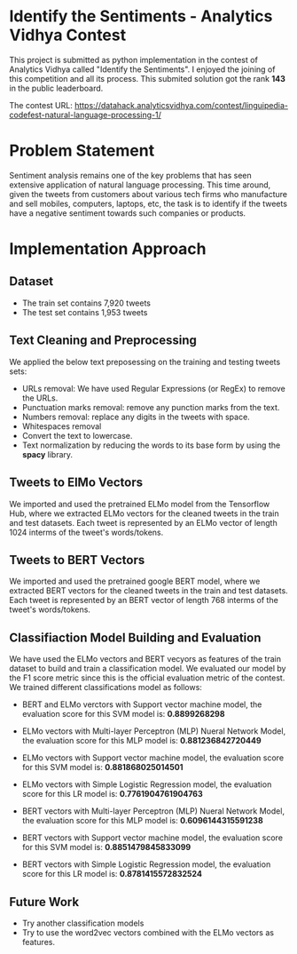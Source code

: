 # Identify the Sentiments - Analytics Vidhya Contest

This project is submitted as python implementation in the contest of Analytics Vidhya called "Identify the Sentiments". I enjoyed the joining of this competition and all its process. This submited solution got the rank <b>143</b> in the public leaderboard.

The contest URL: https://datahack.analyticsvidhya.com/contest/linguipedia-codefest-natural-language-processing-1/

# Problem Statement
Sentiment analysis remains one of the key problems that has seen extensive application of natural language processing. This time around, given the tweets from customers about various tech firms who manufacture and sell mobiles, computers, laptops, etc, the task is to identify if the tweets have a negative sentiment towards such companies or products.

# Implementation Approach

## Dataset

- The train set contains 7,920 tweets
- The test set contains 1,953 tweets

## Text Cleaning and Preprocessing 
We applied the below text preposessing on the training and testing tweets sets:

- URLs removal: We have used Regular Expressions (or RegEx) to remove the URLs.
- Punctuation marks removal: remove any punction marks from the text.
- Numbers removal: replace any digits in the tweets with space.
- Whitespaces removal
- Convert the text to lowercase.
- Text normalization by reducing the words to its base form by using the <b>spacy</b> library.


## Tweets to ElMo Vectors

We imported and used the pretrained ELMo model from the Tensorflow Hub, where we extracted ELMo vectors for the cleaned tweets in the train and test datasets. Each tweet is represented by an ELMo vector of length 1024 interms of the tweet's words/tokens.


## Tweets to BERT Vectors

We imported and used the pretrained google BERT model, where we extracted BERT vectors for the cleaned tweets in the train and test datasets. Each tweet is represented by an BERT vector of length 768 interms of the tweet's words/tokens.


## Classifiaction Model Building and Evaluation

We have used the ELMo vectors and BERT vecyors as features of the train dataset to build and train a classification model. We evaluated our model by the F1 score metric since this is the official evaluation metric of the contest. We trained different classifications model as follows:

 - BERT and ELMo verctors with Support vector machine model, the evaluation score for this SVM model is: <b>0.8899268298</b>

- ELMo vectors with Multi-layer Perceptron (MLP) Nueral Network Model, the evaluation score for this MLP model is: <b>0.881236842720449</b>
- ELMo vectors with Support vector machine model, the evaluation score for this SVM model is: <b>0.881868025014501</b>
- ELMo vectors with Simple Logistic Regression model, the evaluation score for this LR model is: <b>0.7761904761904763</b>


- BERT vectors with Multi-layer Perceptron (MLP) Nueral Network Model, the evaluation score for this MLP model is: <b>0.6096144315591238</b>
- BERT vectors with Support vector machine model, the evaluation score for this SVM model is: <b>0.8851479845833099</b>
- BERT vectors with Simple Logistic Regression model, the evaluation score for this LR model is: <b>0.8781415572832524</b>


## Future Work

- Try another classification models
- Try to use the word2vec vectors combined with the ELMo vectors as features.





